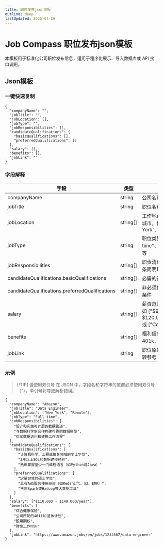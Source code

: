```yaml
---
title: 职位发布json模板
outline: deep
lastUpdated: 2025-04-19 
---
```

# Job Compass 职位发布json模板

本模板用于标准化公司职位发布信息，适用于程序化展示、导入数据库或 API 接口调用。

## Json模板

### 一键快速复制

```json5
{
  "companyName": "",
  "jobTitle": "",
  "jobLocation": [],
  "jobType": "",
  "jobResponsibilities": [],
  "candidateQualifications": {
    "basicQualifications": [],
    "preferredQualifications": []
  },
  "salary": [],
  "benefits": [],
  "jobLink": ""
}
```

### 字段解释

| **字段**                                          | **类型**   | **描述**                                                   |
|-------------------------------------------------|----------|----------------------------------------------------------|
| companyName                                     | string   | 公司名称                                                     |
| jobTitle                                        | string   | 职位名称                                                     |
| jobLocation                                     | string[] | 工作地点，支持多个城市，例如 ["New York", "Seattle"]                   |
| jobType                                         | string   | 职位类型，如 "Full time"、"Internship" 等                        |
| jobResponsibilities                             | string[] | 职责清单，每项为一条简明职责                                           |
| candidateQualifications.basicQualifications     | string[] | 必需的基本条件                                                  |
| candidateQualifications.preferredQualifications | string[] | 非必须但优先考虑的条件                                              |
| salary                                          | string[] | 薪资范围或结构，例如 ["$90,000 - $120,000/year"] 或 ["Competitive"] |
| benefits                                        | string[] | 福利信息，如医保、401k、股票期权等                                      |
| jobLink                                         | string   | 职位原始链接，供跳转参考                                             |

### 示例

> [!TIP] 请使用双引号
> 在 JSON 中，字段名和字符串的值都必须使用双引号（"），单引号将导致解析错误。

```json5
{
  "companyName": "Amazon",
  "jobTitle": "Data Engineer",
  "jobLocation": ["New York", "Remote"],
  "jobType": "Full time",
  "jobResponsibilities": [
    "设计和实施可扩展的数据管道",
    "与数据科学家合作构建可靠的数据模型",
    "优化数据访问和转换工作流程"
  ],
  "candidateQualifications": {
    "basicQualifications": [
      "计算机科学、工程或相关领域的学士学位",
      "3年以上SQL和数据建模经验",
      "熟练掌握至少一门编程语言（如Python或Java）"
    ],
    "preferredQualifications": [
      "定量领域的硕士学位",
      "具有AWS服务使用经验（如Redshift、S3、EMR）",
      "熟悉Spark或Hadoop等大数据工具"
    ]
  },
  "salary": ["$110,000 - $140,000/year"],
  "benefits": [
    "综合健康保险",
    "公司匹配的401(k)退休计划",
    "股票期权",
    "弹性工作时间"
  ],
  "jobLink": "https://www.amazon.jobs/en/jobs/1234567/data-engineer"
}
```